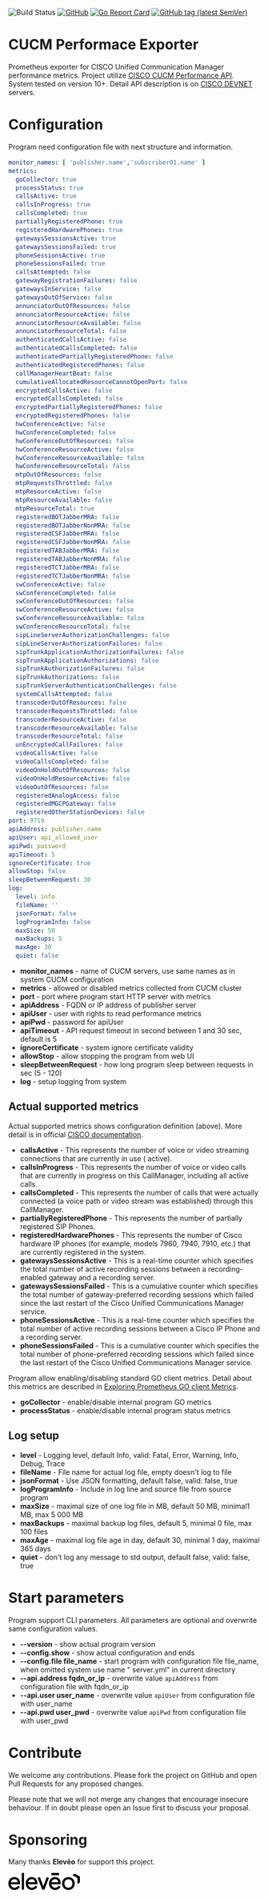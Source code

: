 ![Build Status](https://github.com/pokornyIt/cucm_performance_exporter/workflows/Full%20release%20workflow/badge.svg)
[![GitHub](https://img.shields.io/github/license/pokornyIt/cucm_performance_exporter)](/LICENSE)
[![Go Report Card](https://goreportcard.com/badge/github.com/pokornyIt/cucm_performance_exporter)](https://goreportcard.com/report/github.com/pokornyIt/cucm_performance_exporter)
[![GitHub tag (latest SemVer)](https://img.shields.io/github/v/tag/pokornyit/cucm_performance_exporter?label=latest)](https://github.com/pokornyIt/cucm_performance_exporter/releases/latest)

# CUCM Performace Exporter

Prometheus exporter for CISCO Unified Communication Manager performance metrics. Project
utilize [CISCO CUCM Performance API](https://developer.cisco.com/site/sxml/discover/overview/perfmon/). System tested on
version 10+. Detail API description is on [CISCO DEVNET](https://developer.cisco.com/docs/sxml/#!perfmon-api-reference)
servers.

# Configuration

Program need configuration file with next structure and information.

```yaml
monitor_names: [ 'publisher.name','subscriber01.name' ]
metrics:
  goCollector: true
  processStatus: true
  callsActive: true
  callsInProgress: true
  callsCompleted: true
  partiallyRegisteredPhone: true
  registeredHardwarePhones: true
  gatewaysSessionsActive: true
  gatewaysSessionsFailed: true
  phoneSessionsActive: true
  phoneSessionsFailed: true
  callsAttempted: false
  gatewayRegistrationFailures: false
  gatewaysInService: false
  gatewaysOutOfService: false
  annunciatorOutOfResources: false
  annunciatorResourceActive: false
  annunciatorResourceAvailable: false
  annunciatorResourceTotal: false
  authenticatedCallsActive: false
  authenticatedCallsCompleted: false
  authenticatedPartiallyRegisteredPhone: false
  authenticatedRegisteredPhones: false
  callManagerHeartBeat: false
  cumulativeAllocatedResourceCannotOpenPort: false
  encryptedCallsActive: false
  encryptedCallsCompleted: false
  encryptedPartiallyRegisteredPhones: false
  encryptedRegisteredPhones: false
  hwConferenceActive: false
  hwConferenceCompleted: false
  hwConferenceOutOfResources: false
  hwConferenceResourceActive: false
  hwConferenceResourceAvailable: false
  hwConferenceResourceTotal: false
  mtpOutOfResources: false
  mtpRequestsThrottled: false
  mtpResourceActive: false
  mtpResourceAvailable: false
  mtpResourceTotal: true
  registeredBOTJabberMRA: false
  registeredBOTJabberNonMRA: false
  registeredCSFJabberMRA: false
  registeredCSFJabberNonMRA: false
  registeredTABJabberMRA: false
  registeredTABJabberNonMRA: false
  registeredTCTJabberMRA: false
  registeredTCTJabberNonMRA: false
  swConferenceActive: false
  swConferenceCompleted: false
  swConferenceOutOfResources: false
  swConferenceResourceActive: false
  swConferenceResourceAvailable: false
  swConferenceResourceTotal: false
  sipLineServerAuthorizationChallenges: false
  sipLineServerAuthorizationFailures: false
  sipTrunkApplicationAuthorizationFailures: false
  sipTrunkApplicationAuthorizations: false
  sipTrunkAuthorizationFailures: false
  sipTrunkAuthorizations: false
  sipTrunkServerAuthenticationChallenges: false
  systemCallsAttempted: false
  transcoderOutOfResources: false
  transcoderRequestsThrottled: false
  transcoderResourceActive: false
  transcoderResourceAvailable: false
  transcoderResourceTotal: false
  unEncryptedCallFailures: false
  videoCallsActive: false
  videoCallsCompleted: false
  videoOnHoldOutOfResources: false
  videoOnHoldResourceActive: false
  videoOutOfResources: false
  registeredAnalogAccess: false
  registeredMGCPGateway: false
  registeredOtherStationDevices: false
port: 9719
apiAddress: publisher.name
apiUser: api_allowed_user
apiPwd: password
apiTimeout: 5
ignoreCertificate: true
allowStop: false
sleepBetweenRequest: 30
log:
  level: info
  fileName: ''
  jsonFormat: false
  logProgramInfo: false
  maxSize: 50
  maxBackups: 5
  maxAge: 30
  quiet: false
```

- **monitor_names** - name of CUCM servers, use same names as in system CUCM configuration
- **metrics** - allowed or disabled metrics collected from CUCM cluster
- **port** - port where program start HTTP server with metrics
- **apiAddress** - FQDN or IP address of publisher server
- **apiUser** - user with rights to read performance metrics
- **apiPwd** - password for apiUser
- **apiTimeout** - API request timeout in second between 1 and 30 sec, default is 5
- **ignoreCertificate** - system ignore certificate validity
- **allowStop** - allow stopping the program from web UI
- **sleepBetweenRequest** - how long program sleep between requests in sec (5 - 120)
- **log** - setup logging from system

## Actual supported metrics

Actual supported metrics shows configuration definition (above).
More detail is in
official [CISCO documentation](https://www.cisco.com/c/en/us/td/docs/voice_ip_comm/cucm/service/14SU2/rtmt/cucm_b_cisco-unified-rtmt-administration-14Su2/cucm_b_cisco-unified-rtmt-administration-1251su2_appendix_01001.html).

- **callsActive** - This represents the number of voice or video streaming connections that are currently in use (
  active).
- **callsInProgress** - This represents the number of voice or video calls that are currently in progress on this
  CallManager, including all active calls.
- **callsCompleted** - This represents the number of calls that were actually connected (a voice path or video stream
  was established) through this CallManager.
- **partiallyRegisteredPhone** - This represents the number of partially registered SIP Phones.
- **registeredHardwarePhones** - This represents the number of Cisco hardware IP phones (for example, models 7960, 7940,
  7910, etc.) that are currently registered in the system.
- **gatewaysSessionsActive** - This is a real-time counter which specifies the total number of active recording sessions
  between a recording-enabled gateway and a recording server.
- **gatewaysSessionsFailed** - This is a cumulative counter which specifies the total number of gateway-preferred
  recording sessions which failed since the last restart of the Cisco Unified Communications Manager service.
- **phoneSessionsActive** - This is a real-time counter which specifies the total number of active recording sessions
  between a Cisco IP Phone and a recording server.
- **phoneSessionsFailed** - This is a cumulative counter which specifies the total number of phone-preferred recording
  sessions which failed since the last restart of the Cisco Unified Communications Manager service.

Program allow enabling/disabling standard GO client metrics. Detail about this metrics are described
in [Exploring Prometheus GO client Metrics](https://povilasv.me/prometheus-go-metrics/#).

- **goCollector** - enable/disable internal program GO metrics
- **processStatus** - enable/disable internal program status metrics

## Log setup

- **level** - Logging level, default Info, valid: Fatal, Error, Warning, Info, Debug, Trace
- **fileName** - File name for actual log file, empty doesn't log to file
- **jsonFormat** - Use JSON formatting, default false, valid: false, true
- **logProgramInfo** - Include in log line and source file from source program
- **maxSize** - maximal size of one log file in MB, default 50 MB, minimal1 MB, max 5 000 MB
- **maxBackups** - maximal backup log files, default 5, minimal 0 file, max 100 files
- **maxAge** - maximal log file age in day, default 30, minimal 1 day, maximal 365 days
- **quiet** - don't log any message to std output, default false, valid: false, true

# Start parameters

Program support CLI parameters. All parameters are optional and overwrite same configuration values.

- **--version** - show actual program version
- **--config.show** - show actual configuration and ends
- **--config.file file_name** - start program with configuration file file_name, when omitted system use name "
  server.yml" in current directory
- **--api.address fqdn_or_ip** - overwrite value `apiAddress` from configuration file with fqdn_or_ip
- **--api.user user_name** - overwrite value `apiUser` from configuration file with user_name
- **--api.pwd user_pwd** - overwrite value `apiPwd` from configuration file with user_pwd

# Contribute

We welcome any contributions. Please fork the project on GitHub and open Pull Requests for any proposed changes.

Please note that we will not merge any changes that encourage insecure behaviour. If in doubt please open an Issue first
to discuss your proposal.

# Sponsoring

Many thanks **Elevēo** for support this project.

[![Elevēo - powered by ZOOM International](.github/eleveo-logo.png)](https://eleveo.com)
